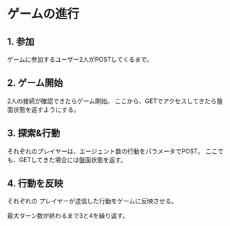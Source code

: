 # ゲームの進行

## 1. 参加

ゲームに参加するユーザー2人がPOSTしてくるまで。

## 2. ゲーム開始

2人の接続が確認できたらゲーム開始。
ここから、GETでアクセスしてきたら盤面状態を返すようにする。

## 3. 探索&行動

それぞれのプレイヤーは、エージェント数の行動をパラメータでPOST。
ここでも、GETしてきた場合には盤面状態を返す。

## 4. 行動を反映

それぞれの プレイヤーが送信した行動をゲームに反映させる。

最大ターン数が終わるまで3と4を繰り返す。